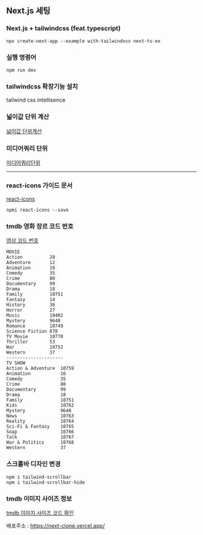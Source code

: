 ## Next.js 세팅

### Next.js + tailwindcss (feat.typescript)

```
npx create-next-app --example with-tailwindxss next-ts-ex
```

### 실행 명령어

```
npm run dev
```

### tailwindcss 확장기능 설치

tailwind css intellisence

### 넓이값 단위 계산

[넓이값 단위계산](https://tailwindcss.com/docs/width)

### 미디어쿼리 단위

[미디어쿼리단위](https://tailwindcss.com/docs/screens)

---

### react-icons 가이드 문서

[react-icons](https://react-icons.github.io/react-icons)

```
npmi react-icons --save
```

### tmdb 영화 장르 코드 번호

[영상 코드 번호](https://developers.themoviedb.org/3/genres/get-movie-list)

```
MOVIE
Action          28
Adventure       12
Animation       16
Comedy          35
Crime           80
Documentary     99
Drama           18
Family          10751
Fantasy         14
History         36
Horror          27
Music           10402
Mystery         9648
Romance         10749
Science Fiction 878
TV Movie        10770
Thriller        53
War             10752
Western         37
---------------------
TV SHOW
Action & Adventure  10759
Animation           16
Comedy              35
Crime               80
Documentary         99
Drama               18
Family              10751
Kids                10762
Mystery             9648
News                10763
Reality             10764
Sci-Fi & Fantasy    10765
Soap                10766
Talk                10767
War & Politics      10768
Western             37
```

### 스크롤바 디자인 변경

```
npm i tailwind-scrollbar
npm i tailwind-scrollbar-hide
```

### tmdb 이미지 사이즈 정보

[tmdb 이미지 사이즈 코드 확인](https://www.themoviedb.org/talk/53c11d4ec3a3684cf4006400)

배포주소 : https://next-clone.vercel.app/
